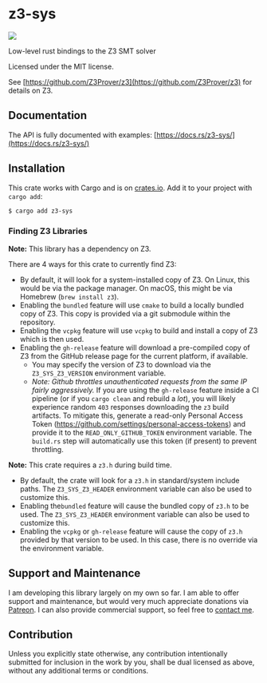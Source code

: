 # z3-sys

[![](https://img.shields.io/crates/v/z3-sys.svg)](https://crates.io/crates/z3-sys)

Low-level rust bindings to the Z3 SMT solver

Licensed under the MIT license.

See [https://github.com/Z3Prover/z3](https://github.com/Z3Prover/z3) for details on Z3.

## Documentation

The API is fully documented with examples:
[https://docs.rs/z3-sys/](https://docs.rs/z3-sys/)

## Installation

This crate works with Cargo and is on
[crates.io](https://crates.io/crates/z3-sys).
Add it to your project with `cargo add`:

```bash 
$ cargo add z3-sys
```

### Finding Z3 Libraries

**Note:** This library has a dependency on Z3.

There are 4 ways for this crate to currently find Z3:

* By default, it will look for a system-installed copy of Z3.
  On Linux, this would be via the package manager. On macOS, this
  might be via Homebrew (`brew install z3`).
* Enabling the `bundled` feature will use `cmake` to build a
  locally bundled copy of Z3. This copy is provided via a git
  submodule within the repository.
* Enabling the `vcpkg` feature will use `vcpkg` to build and
  install a copy of Z3 which is then used.
* Enabling the `gh-release` feature will download a pre-compiled
  copy of Z3 from the GitHub release page for the current platform,
  if available.
  * You may specify the version of Z3 to download via the
  `Z3_SYS_Z3_VERSION` environment variable.
  * *Note: Github throttles unauthenticated requests from the
    same IP fairly aggressively.* If you are using the `gh-release` feature
    inside a CI pipeline (or if you `cargo clean` and rebuild a _lot_),
    you will likely experience random `403` responses downloading the
    `z3` build artifacts. To mitigate this, generate a read-only Personal
    Access Token (https://github.com/settings/personal-access-tokens) and
    provide it to the `READ_ONLY_GITHUB_TOKEN` environment variable. The
    `build.rs` step will automatically use this token (if present) to prevent
    throttling.

**Note:** This crate requires a `z3.h` during build time.

* By default, the crate will look for a `z3.h` in standard/system
  include paths. The `Z3_SYS_Z3_HEADER` environment variable can
  also be used to customize this.
* Enabling the`bundled` feature will cause the bundled copy of `z3.h`
  to be used. The `Z3_SYS_Z3_HEADER` environment variable can also
  be used to customize this.
* Enabling the `vcpkg` or `gh-release` feature will cause the copy of
  `z3.h` provided by that version to be used. In this case, there is
  no override via the environment variable.

## Support and Maintenance

I am developing this library largely on my own so far. I am able
to offer support and maintenance, but would very much appreciate
donations via [Patreon](https://patreon.com/endoli). I can also
provide commercial support, so feel free to
[contact me](mailto:bruce.mitchener@gmail.com).

## Contribution

Unless you explicitly state otherwise, any contribution
intentionally submitted for inclusion in the work by you,
shall be dual licensed as above, without any additional
terms or conditions.
